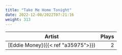```yaml
---
title: "Take Me Home Tonight"
date: 2022-12-08/2022T07:21:16
weight: 313
---
```




 Artist | Plays 
----- | -----:
[Eddie Money]({{< ref "a35975">}}) | 2
